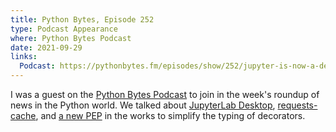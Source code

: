 ```yaml
---
title: Python Bytes, Episode 252
type: Podcast Appearance
where: Python Bytes Podcast
date: 2021-09-29
links:
  Podcast: https://pythonbytes.fm/episodes/show/252/jupyter-is-now-a-desktop-app
---
```


I was a guest on the [Python Bytes Podcast](https://pythonbytes.fm) to join in the week's roundup of news in the Python world.
We talked about [JupyterLab Desktop](https://github.com/jupyterlab/jupyterlab-desktop), [requests-cache](https://github.com/reclosedev/requests-cache/), and [a new PEP](https://peps.python.org/pep-0612/) in the works to simplify the typing of decorators.
